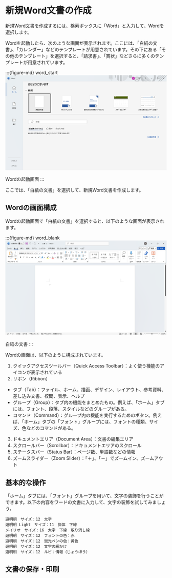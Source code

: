 # 新規Word文書の作成

新規Word文書を作成するには、検索ボックスに「Word」と入力して、Wordを選択します。

Wordを起動したら、次のような画面が表示されます。ここには、「白紙の文書」、「カレンダー」などのテンプレートが用意されています。その下にある「その他のテンプレート」を選択すると、「請求書」、「賞状」などさらに多くのテンプレートが用意されています。

:::{figure-md} word_start
<img src="./images/new/word_start.png" alt="Wordの起動画面" width="600px">

Wordの起動画面
:::

ここでは、「白紙の文書」を選択して、新規Word文書を作成します。

## Wordの画面構成

Wordの起動画面で「白紙の文書」を選択すると、以下のような画面が表示されます。

:::{figure-md} word_blank
<img src="./images/new/word_blank.png" alt="白紙の文書" width="600px">

白紙の文書
:::

Wordの画面は、以下のように構成されています。
1. クイックアクセスツールバー（Quick Access Toolbar）：よく使う機能のアイコンが表示されている
2. リボン（Ribbon）
  - タブ（Tab）：ファイル、ホーム、描画、デザイン、レイアウト、参考資料、差し込み文書、校閲、表示、ヘルプ
  - グループ（Group）：タブ内の機能をまとめたもの。例えば、「ホーム」タブには、フォント、段落、スタイルなどのグループがある。
  - コマンド（Command）：グループ内の機能を実行するためのボタン。例えば、「ホーム」タブの「フォント」グループには、フォントの種類、サイズ、色などのコマンドがある。
3. ドキュメントエリア（Document Area）：文書の編集エリア
4. スクロールバー（Scrollbar）：ドキュメントエリアのスクロール
5. ステータスバー（Status Bar）：ページ数、単語数などの情報
6. ズームスライダー（Zoom Slider）：「＋」、「－」でズームイン、ズームアウト

## 基本的な操作

「ホーム」タブには、「フォント」グループを用いて、文字の装飾を行うことができます。以下の内容をワードの文書に入力して、文字の装飾を試してみましょう。

```
遊明朝　サイズ：12　太字
遊明朝 Light　サイズ：11　斜体　下線
メイリオ　サイズ：16　太字　下線　取り消し線　
遊明朝　サイズ：12　フォントの色：赤
遊明朝　サイズ：12　蛍光ペンの色：黄色
遊明朝　サイズ：12　文字の網かけ
遊明朝　サイズ：12　ルビ：情報（じょうほう）
```

## 文書の保存・印刷